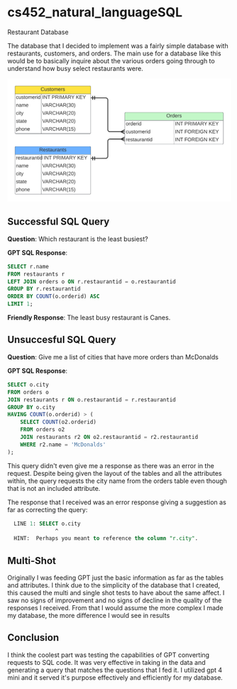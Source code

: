 # cs452_natural_languageSQL
Restaurant Database

The database that I decided to implement was a fairly simple database with restaurants, customers, and orders. The main use for a database like this would be to basically inquire about the various orders going through to understand how busy select restaurants were.

<img src="schema.png">

## Successful SQL Query
**Question**: Which restaurant is the least busiest?

**GPT SQL Response**:
```sql
SELECT r.name
FROM restaurants r
LEFT JOIN orders o ON r.restaurantid = o.restaurantid
GROUP BY r.restaurantid
ORDER BY COUNT(o.orderid) ASC
LIMIT 1;
```

**Friendly Response**: The least busy restaurant is Canes.

## Unsuccesful SQL Query
**Question**: Give me a list of cities that have more orders than McDonalds

**GPT SQL Response**:
```sql
SELECT o.city
FROM orders o
JOIN restaurants r ON o.restaurantid = r.restaurantid
GROUP BY o.city
HAVING COUNT(o.orderid) > (
    SELECT COUNT(o2.orderid)
    FROM orders o2
    JOIN restaurants r2 ON o2.restaurantid = r2.restaurantid
    WHERE r2.name = 'McDonalds'
);
```

This query didn't even give me a response as there was an error in the request. Despite being given the layout of the tables and all the attributes within, the query requests the city name from the orders table even though that is not an included attribute.

The response that I received was an error response giving a suggestion as far as correcting the query:
```sql
  LINE 1: SELECT o.city
               ^
  HINT:  Perhaps you meant to reference the column "r.city".
```

## Multi-Shot
Originally I was feeding GPT just the basic information as far as the tables and attributes. I think due to the simplicity of the database that I created, this caused the multi and single shot tests to have about the same affect. I saw no signs of improvement and no signs of decline in the quality of the responses I received. From that I would assume the more complex I made my database, the more difference I would see in results

## Conclusion
I think the coolest part was testing the capabilities of GPT converting requests to SQL code. It was very effective in taking in the data and generating a query that matches the questions that I fed it. I utilized gpt 4 mini and it served it's purpose effectively and efficiently for my database.
